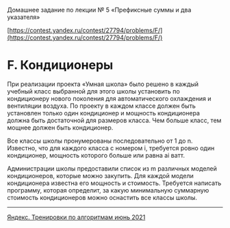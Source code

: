 Домашнее задание по лекции № 5 «Префиксные суммы и два указателя»

[https://contest.yandex.ru/contest/27794/problems/F/](https://contest.yandex.ru/contest/27794/problems/F/)

# F. Кондиционеры

При реализации проекта «Умная школа» было решено в каждый учебный класс выбранной для этого школы установить по кондиционеру нового поколения для автоматического охлаждения и вентиляции воздуха. По проекту в каждом классе должен быть установлен только один кондиционер и мощность кондиционера должна быть достаточной для размеров класса. Чем больше класс, тем мощнее должен быть кондиционер.

Все классы школы пронумерованы последовательно от 1 до n. Известно, что для каждого класса с номером i, требуется ровно один кондиционер, мощность которого больше или равна ai ватт.

Администрации школы предоставили список из m различных моделей кондиционеров, которые можно закупить. Для каждой модели кондиционера известна его мощность и стоимость. Требуется написать программу, которая определит, за какую минимальную суммарную стоимость кондиционеров можно оснастить все классы школы.

---

[Яндекс. Тренировки по алгоритмам июнь 2021](https://yandex.ru/yaintern/algorithm-training_1)
